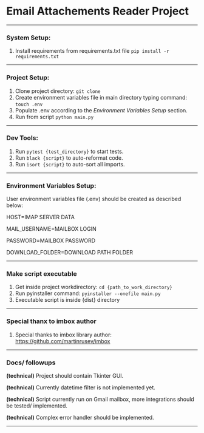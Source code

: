 # Email Attachements Reader Project
---
### System Setup:

1. Install requirements from requirements.txt file `pip install -r requirements.txt`
---
### Project Setup:

1. Clone project directory: `git clone`
2. Create environment variables file in main directory typing command: `touch .env`
3. Populate .env according to the *Environment Variables Setup* section.
4. Run from script `python main.py`
---
### Dev Tools:

1. Run `pytest {test_directory}` to start tests.
2. Run `black {script}` to auto-reformat code.
3. Run `isort {script}` to auto-sort all imports.
---
### Environment Variables Setup:

User environment variables file (.env) should be created as described below:  

HOST=IMAP SERVER DATA

MAIL_USERNAME=MAILBOX LOGIN

PASSWORD=MAILBOX PASSWORD

DOWNLOAD_FOLDER=DOWNLOAD PATH FOLDER

---
### Make script executable

1. Get inside project workdirectory: `cd {path_to_work_directory}`
2. Run pyinstaller command: `pyinstaller --onefile main.py`
3. Executable script is inside {dist} directory
---
### Special thanx to imbox author

1. Special thanks to imbox library author: https://github.com/martinrusev/imbox
---
### Docs/ followups

__(technical)__ Project should contain Tkinter GUI.

__(technical)__ Currently datetime filter is not implemented yet.

__(technical)__ Script currently run on Gmail mailbox, more integrations should be tested/ implemented.

__(technical)__ Complex error handler should be implemented.

---
